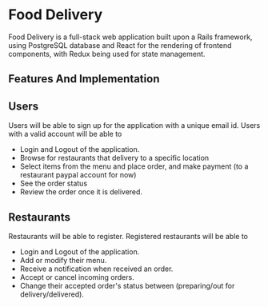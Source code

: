 # Food Delivery

Food Delivery is a full-stack web application built upon a Rails framework, using PostgreSQL database and React for the rendering of frontend components, with Redux being used for state management.

## Features And Implementation

## Users

Users will be able to sign up for the application with a unique email id.
Users with a valid account will be able to  
* Login and Logout of the application.
* Browse for restaurants that delivery to a specific location
* Select items from the menu and place order, and make payment (to a restaurant paypal account for now)
* See the order status
* Review the order once it is delivered.

## Restaurants

Restaurants will be able to register.
Registered restaurants will be able to
* Login and Logout of the application.
* Add or modify their menu.
* Receive a notification when received an order.
* Accept or cancel incoming orders.
* Change their accepted order's status between (preparing/out for delivery/delivered).

